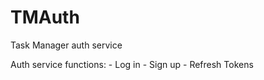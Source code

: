 # TMAuth
Task Manager auth service

Auth service functions:
    - Log in
    - Sign up
    - Refresh Tokens